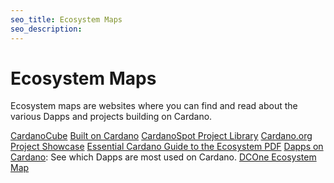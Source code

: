 ```yaml
---
seo_title: Ecosystem Maps
seo_description: 
---
```


# Ecosystem Maps

Ecosystem maps are websites where you can find and read about the various Dapps and projects building on Cardano.

[CardanoCube](https://www.cardanocube.io/cardano-ecosystem-interactive-map)
[Built on Cardano](https://builtoncardano.com/)
[CardanoSpot Project Library](https://cardanospot.io/project-library/all)
[Cardano.org Project Showcase](https://developers.cardano.org/showcase/)
[Essential Cardano Guide to the Ecosystem PDF](https://services.iohk.io/hubfs/EssentialCardano/PDF/Essential%20Cardano%20Guide%20to%20the%20Ecosystem.pdf?hsLang=en)
[Dapps on Cardano](https://dappsoncardano.com/): See which Dapps are most used on Cardano.
[DCOne Ecosystem Map](https://dconecrypto.finance/ecosystem-map.html)
